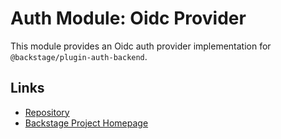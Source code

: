 # Auth Module: Oidc Provider

This module provides an Oidc auth provider implementation for `@backstage/plugin-auth-backend`.

## Links

- [Repository](https://oidc.com/backstage/backstage/tree/master/plugins/auth-backend-module-oidc-provider)
- [Backstage Project Homepage](https://backstage.io)
